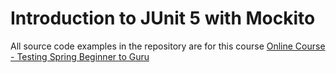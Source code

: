 # Introduction to JUnit 5 with Mockito

All source code examples in the repository are for this course [Online Course - Testing Spring Beginner to Guru](https://www.udemy.com/testing-spring-boot-beginner-to-guru/?couponCode=GITHUB_REPO)
